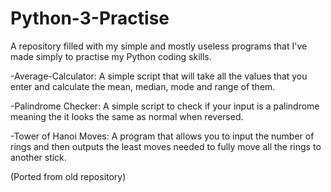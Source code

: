 # Python-3-Practise
A repository filled with my simple and mostly useless programs that I've made simply to practise my Python coding skills.

-Average-Calculator: A simple script that will take all the values that you enter and calculate the mean, median, mode and range of them.

-Palindrome Checker: A simple script to check if your input is a palindrome meaning the it looks the same as normal when reversed.

-Tower of Hanoi Moves: A program that allows you to input the number of rings and then outputs the least moves needed to fully move all     the rings to another stick.

(Ported from old repository)
